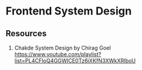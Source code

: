 # Frontend System Design

## Resources

1. Chakde System Design by Chirag Goel  
   https://www.youtube.com/playlist?list=PL4CFloQ4GGWICE0Tz6iXKfN3XWkXRlboU
